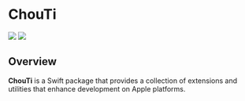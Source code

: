 # ChouTi

![](https://img.shields.io/badge/Swift-5.8-F05138.svg)
![](https://img.shields.io/badge/platforms-iOS%2013%20%7C%20macOS%2010.5-007fea.svg)


## Overview

**ChouTi** is a Swift package that provides a collection of extensions and utilities that enhance development on Apple platforms.
